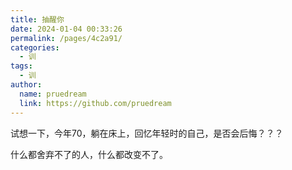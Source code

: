 ```yaml
---
title: 抽醒你
date: 2024-01-04 00:33:26
permalink: /pages/4c2a91/
categories:
  - 训
tags:
  - 训
author: 
  name: pruedream
  link: https://github.com/pruedream
---
```


试想一下，今年70，躺在床上，回忆年轻时的自己，是否会后悔？？？

什么都舍弃不了的人，什么都改变不了。


